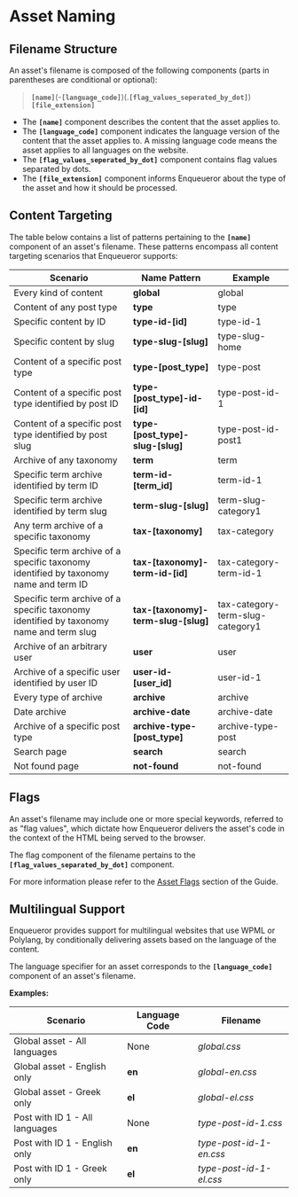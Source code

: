 # Asset Naming

## Filename Structure

An asset's filename is composed of the following components (parts in parentheses are conditional or optional):

> **`[name]`**(-**`[language_code]`**)(.**`[flag_values_seperated_by_dot]`**)**`[file_extension]`**

- The **`[name]`** component describes the content that the asset applies to.
- The **`[language_code]`** component indicates the language version of the content that the asset applies to. A missing language code means the asset applies to all languages on the website.
- The **`[flag_values_seperated_by_dot]`** component contains flag values separated by dots.
- The **`[file_extension]`** component informs Enqueueror about the type of the asset and how it should be processed.

## Content Targeting

The table below contains a list of patterns pertaining to the **`[name]`** component of an asset's filename. These patterns encompass all content targeting scenarios that Enqueueror supports:

| Scenario                                                                               | Name Pattern                        | Example                          |
|----------------------------------------------------------------------------------------|-------------------------------------|----------------------------------|
| Every kind of content                                                                  | **global**                          | global                           |
| Content of any post type                                                               | **type**                            | type                             |
| Specific content by ID                                                                 | **type-id-[id]**                    | type-id-1                        |
| Specific content by slug                                                               | **type-slug-[slug]**                | type-slug-home                   |
| Content of a specific post type                                                        | **type-[post_type]**                | type-post                        |
| Content of a specific post type identified by post ID                                  | **type-[post_type]-id-[id]**        | type-post-id-1                   |
| Content of a specific post type identified by post slug                                | **type-[post_type]-slug-[slug]**    | type-post-id-post1               |
| Archive of any taxonomy                                                                | **term**                            | term                             |
| Specific term archive identified by term ID                                            | **term-id-[term_id]**               | term-id-1                        |
| Specific term archive identified by term slug                                          | **term-slug-[slug]**                | term-slug-category1              |
| Any term archive of a specific taxonomy                                                | **tax-[taxonomy]**                  | tax-category                     |
| Specific term archive of a specific taxonomy identified by taxonomy name and term ID   | **tax-[taxonomy]-term-id-[id]**     | tax-category-term-id-1           |
| Specific term archive of a specific taxonomy identified by taxonomy name and term slug | **tax-[taxonomy]-term-slug-[slug]** | tax-category-term-slug-category1 |
| Archive of an arbitrary user                                                           | **user**                            | user                             |
| Archive of a specific user identified by user ID                                       | **user-id-[user_id]**               | user-id-1                        |
| Every type of archive                                                                  | **archive**                         | archive                          |
| Date archive                                                                           | **archive-date**                    | archive-date                     |
| Archive of a specific post type                                                        | **archive-type-[post_type]**        | archive-type-post                |
| Search page                                                                            | **search**                          | search                           |
| Not found page                                                                         | **not-found**                       | not-found                        |

## Flags

An asset's filename may include one or more special keywords, referred to as "flag values", which dictate how Enqueueror delivers the asset's code in the context of the HTML being served to the browser.   

The flag component of the filename pertains to the **`[flag_values_separated_by_dot]`** component.  

For more information please refer to the [Asset Flags](/guide/asset-flags) section of the Guide.

## Multilingual Support

Enqueueror provides support for multilingual websites that use WPML or Polylang, by conditionally delivering assets based on the language of the content.  

The language specifier for an asset corresponds to the **`[language_code]`** component of an asset's filename.

**Examples:**

| Scenario                       | Language Code | Filename                |
|--------------------------------|---------------|-------------------------|
| Global asset - All languages   | None          | *global.css*            |
| Global asset - English only    | **en**        | *global-en.css*         |
| Global asset - Greek only      | **el**        | *global-el.css*         |
| Post with ID 1 - All languages | None          | *type-post-id-1.css*    |
| Post with ID 1 - English only  | **en**        | *type-post-id-1-en.css* |
| Post with ID 1 - Greek only    | **el**        | *type-post-id-1-el.css* |